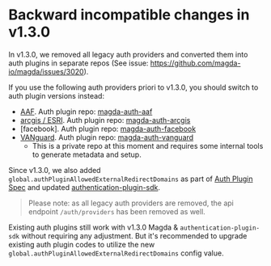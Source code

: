 # Backward incompatible changes in v1.3.0

In v1.3.0, we removed all legacy auth providers and converted them into auth plugins in separate repos (See issue: https://github.com/magda-io/magda/issues/3020).

If you use the following auth providers priori to v1.3.0, you should switch to auth plugin versions instead:

- [AAF](https://aaf.edu.au/). Auth plugin repo: [magda-auth-aaf](https://github.com/magda-io/magda-auth-aaf)
- [arcgis / ESRI](https://www.esri.com/en-us/arcgis/about-arcgis/overview). Auth plugin repo: [magda-auth-arcgis](https://github.com/magda-io/magda-auth-arcgis)
- [facebook]. Auth plugin repo: [magda-auth-facebook](https://github.com/magda-io/magda-auth-facebook)
- [VANguard](https://www.industry.gov.au/government-to-government/vanguard). Auth plugin repo: [magda-auth-vanguard](https://github.com/magda-io/magda-auth-vanguard)
  - This is a private repo at this moment and requires some internal tools to generate metadata and setup.

Since v1.3.0, we also added `global.authPluginAllowedExternalRedirectDomains` as part of [Auth Plugin Spec](https://github.com/magda-io/magda/blob/7955f8b5c1eb07c5cf5dfa4fa15dbec0c1789cf3/docs/docs/authentication-plugin-spec.md) and updated [authentication-plugin-sdk](https://github.com/magda-io/magda/tree/7955f8b5c1eb07c5cf5dfa4fa15dbec0c1789cf3/packages/authentication-plugin-sdk).

> Please note: as all legacy auth providers are removed, the api endpoint `/auth/providers` has been removed as well.

Existing auth plugins still work with v1.3.0 Magda & `authentication-plugin-sdk` without requiring any adjustment. But it's recommended to upgrade existing auth plugin codes to utilize the new `global.authPluginAllowedExternalRedirectDomains` config value.
